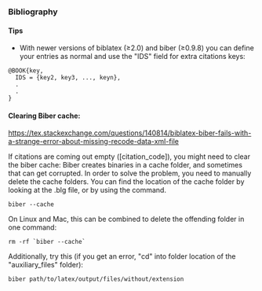 ###  Bibliography
####  Tips
- With newer versions of biblatex (≥2.0) and biber (≥0.9.8) you can define your entries as normal and use the "IDS" field for extra citations keys:

```
@BOOK{key,
  IDS = {key2, key3, ..., keyn},
  .
  .
}
```

#### Clearing Biber cache:
https://tex.stackexchange.com/questions/140814/biblatex-biber-fails-with-a-strange-error-about-missing-recode-data-xml-file

If citations are coming out empty ([citation_code]), you might need to clear the biber cache: Biber creates binaries in a cache folder, and sometimes that can get corrupted. In order to solve the problem, you need to manually delete the cache folders.
You can find the location of the cache folder by looking at the .blg file, or by using the command.
```
biber --cache
```
On Linux and Mac, this can be combined to delete the offending folder in one command:
```
rm -rf `biber --cache`
```

Additionally, try this (if you get an error, "cd" into folder location of the "auxiliary_files" folder):
```
biber path/to/latex/output/files/without/extension
```